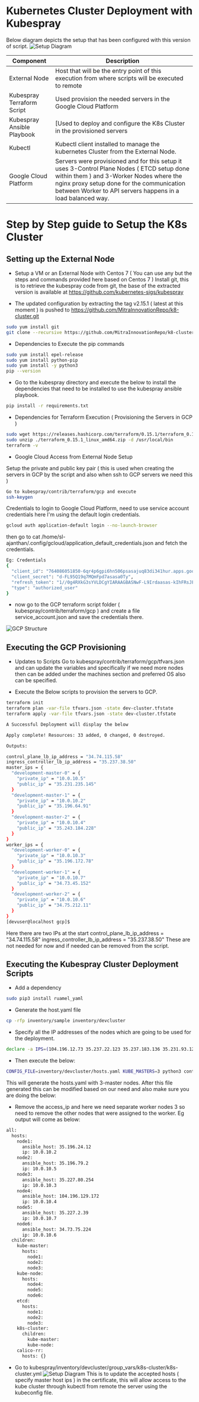 # Kubernetes Cluster Deployment with Kubespray
Below diagram depicts the setup that has been configured with this version of script.
![Setup Diagram](images/setup-diagram.png)

| Component | Description |
| ------ | ------ |
| External Node | Host that will be the entry point of this execution from where scripts will be executed to remote |
| Kubespray Terraform Script | Used provision the needed servers in the Google Cloud Platform |
| Kubespray Ansible Playbook| [Used to deploy and configure the K8s Cluster in the provisioned servers |
| Kubectl | Kubectl client installed to manage the kubernetes Cluster from the External Node. |
| Google Cloud Platform | Servers were provisioned and for this setup it uses 3-Control Plane Nodes ( ETCD setup done within them ) and 3-Worker Nodes where the nginx proxy setup done for the communication between Worker to API servers happens in a load balanced way. |

# Step by Step guide to Setup the K8s Cluster

## Setting up the External Node
- Setup a VM or an External Node with Centos 7 ( You can use any but the steps and commands provided here based on Centos 7 )
Install git, this is to retrieve the kubespray code from git, the base of the extracted version is available at 
https://github.com/kubernetes-sigs/kubespray

- The updated configuration by extracting the tag v2.15.1 ( latest at this moment ) is pushed to https://github.com/MitraInnovationRepo/k8-cluster.git
```sh
sudo yum install git
git clone --recursive https://github.com/MitraInnovationRepo/k8-cluster.git
```
- Dependencies to Execute the pip commands
```sh
sudo yum install epel-release
sudo yum install python-pip
sudo yum install -y python3
pip --version
```
- Go to the kubespray directory and execute the below to install the dependencies that need to be installed to use the kubespray ansible playbook.
```sh
pip install -r requirements.txt
```
- Dependencies for Terraform Execution ( Provisioning the Servers in GCP )
```sh
sudo wget https://releases.hashicorp.com/terraform/0.15.1/terraform_0.15.1_linux_amd64.zip
sudo unzip ./terraform_0.15.1_linux_amd64.zip -d /usr/local/bin
terraform -v
```

- Google Cloud Access from External Node Setup

Setup the private and public key pair ( this is used when creating the servers in GCP by the script and also when ssh to GCP servers we need this )
```sh
Go to kubespray/contrib/terraform/gcp and execute 
ssh-keygen
```
Credentials to login to Google Cloud Platform, need to use service account credentials here I'm using the default login credentials.
```sh
gcloud auth application-default login --no-launch-browser
```
then go to  cat /home/sl-ajanthan/.config/gcloud/application_default_credentials.json and fetch the credentials.
```sh
Eg: Credentials
{
  "client_id": "764086051850-6qr4p6gpi6hn506psasajuq83di341hur.apps.googleusercontent.com",
  "client_secret": "d-FL95Q19q7MQmFpd7asasa0Ty",
  "refresh_token": "1//0g4RXkG3sYVLDCgYIARAAGBASNwF-L9Irdaasas-kIhFRsJFc9johGcqFwNvLzVzHBttMpe6QsMXXagJOFJ55Jm57vcv_4z2i326k",
  "type": "authorized_user"
}
```
- now go to the GCP terraform script folder ( kubespray/contrib/terraform/gcp ) and create a file service_account.json and save the credentials there.

![GCP Structure](images/gcp.png)

## Executing the GCP Provisioning

- Updates to Scripts
Go to kubespray/contrib/terraform/gcp/tfvars.json and can update the variables and specifically if we need more nodes then can be added under the machines section and preferred OS also can be specified.

- Execute the Below scripts to provision the servers to GCP.
```sh
terraform init
terraform plan -var-file tfvars.json -state dev-cluster.tfstate
terraform apply -var-file tfvars.json -state dev-cluster.tfstate
```
```sh
A Successful Deployment will display the below 

Apply complete! Resources: 33 added, 0 changed, 0 destroyed.

Outputs:

control_plane_lb_ip_address = "34.74.115.58"
ingress_controller_lb_ip_address = "35.237.38.50"
master_ips = {
  "development-master-0" = {
    "private_ip" = "10.0.10.5"
    "public_ip" = "35.231.235.145"
  }
  "development-master-1" = {
    "private_ip" = "10.0.10.2"
    "public_ip" = "35.196.64.91"
  }
  "development-master-2" = {
    "private_ip" = "10.0.10.4"
    "public_ip" = "35.243.184.228"
  }
}
worker_ips = {
  "development-worker-0" = {
    "private_ip" = "10.0.10.3"
    "public_ip" = "35.196.172.78"
  }
  "development-worker-1" = {
    "private_ip" = "10.0.10.7"
    "public_ip" = "34.73.45.152"
  }
  "development-worker-2" = {
    "private_ip" = "10.0.10.6"
    "public_ip" = "34.75.212.11"
  }
}
[devuser@localhost gcp]$ 
```
Here there are two IPs at the start 
control_plane_lb_ip_address = "34.74.115.58"
ingress_controller_lb_ip_address = "35.237.38.50"
These are not needed for now and if needed can be removed from the script.

## Executing the Kubespray Cluster Deployment Scripts

- Add a dependency
```sh
sudo pip3 install ruamel_yaml
```
- Generate the host.yaml file
```sh
cp -rfp inventory/sample inventory/devcluster
```
- Specify all the IP addresses of the nodes which are going to be used for the deployment.
```sh
declare -a IPS=(104.196.12.73 35.237.22.123 35.237.183.136 35.231.93.125 34.73.48.18 35.229.55.143)
```
- Then execute the below:
```sh
CONFIG_FILE=inventory/devcluster/hosts.yaml KUBE_MASTERS=3 python3 contrib/inventory_builder/inventory.py ${IPS[@]}
```
This will generate the hosts.yaml with 3-master nodes. After this file generated this can be modified based on our need and also make sure you are doing the below:

- Remove the access_ip and here we need separate worker nodes 3 so need to remove the other nodes that were assigned to the worker. Eg output will come as below:
```sh
all:
  hosts:
    node1:
      ansible_host: 35.196.24.12
      ip: 10.0.10.2
    node2:
      ansible_host: 35.196.79.2
      ip: 10.0.10.5
    node3:
      ansible_host: 35.227.80.254
      ip: 10.0.10.3
    node4:
      ansible_host: 104.196.129.172
      ip: 10.0.10.4
    node5:
      ansible_host: 35.227.2.39
      ip: 10.0.10.7
    node6:
      ansible_host: 34.73.75.224
      ip: 10.0.10.6
  children:
    kube-master:
      hosts:
        node1:
        node2:
        node3:
    kube-node:
      hosts:
        node4:
        node5:
        node6:
    etcd:
      hosts:
        node1:
        node2:
        node3:
    k8s-cluster:
      children:
        kube-master:
        kube-node:
    calico-rr:
      hosts: {}
```
- Go to kubespray/inventory/devcluster/group_vars/k8s-cluster/k8s-cluster.yml
![Setup Diagram](images/supplementatry_hosts.png)
This is to update the accepted hosts ( specify master host ips ) in the certificate, this will allow access to the kube cluster through kubectl from remote the server using the kubeconfig file.



